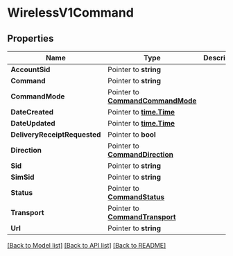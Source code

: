 # WirelessV1Command

## Properties

Name | Type | Description | Notes
------------ | ------------- | ------------- | -------------
**AccountSid** | Pointer to **string** |  |
**Command** | Pointer to **string** |  |
**CommandMode** | Pointer to [**CommandCommandMode**](command_command_mode.md) |  |
**DateCreated** | Pointer to [**time.Time**](time.Time.md) |  |
**DateUpdated** | Pointer to [**time.Time**](time.Time.md) |  |
**DeliveryReceiptRequested** | Pointer to **bool** |  |
**Direction** | Pointer to [**CommandDirection**](command_direction.md) |  |
**Sid** | Pointer to **string** |  |
**SimSid** | Pointer to **string** |  |
**Status** | Pointer to [**CommandStatus**](command_status.md) |  |
**Transport** | Pointer to [**CommandTransport**](command_transport.md) |  |
**Url** | Pointer to **string** |  |

[[Back to Model list]](../README.md#documentation-for-models) [[Back to API list]](../README.md#documentation-for-api-endpoints) [[Back to README]](../README.md)


